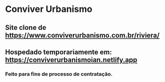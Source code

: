 # Conviver Urbanismo

## Site clone de https://www.conviverurbanismo.com.br/riviera/

## Hospedado temporariamente em: https://conviverurbanismoian.netlify.app

### Feito para fins de processo de contratação.

